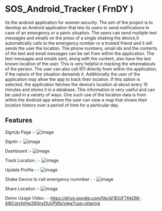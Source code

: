 # SOS_Android_Tracker ( FrnDY )
Its the android application for women security.
The aim of the project is to develop an Android application that lets its users to send notifications in case of an emergency or a panic situation. The users can send multiple text messages and emails on the press of a single shaking the device,It automatically calls to the emergency number or a trusted friend and it will sends the user the location. The phone numbers, email ids and the contents of the text and email messages can be set from within the application. The text messages and emails sent, along with the content, also have the last known location of the user. This is very helpful in tracking the whereabouts of the person. The user can also call 911 directly from within the application, if the nature of the situation demands it.
Additionally the user of the application may allow the app to track their location. If this option is selected, the application fetches the device’s location at about every 15 minutes and stores it in a database. This information is very useful and can be used in a variety of ways. One such use of the location data is from within the Android app where the user can view a map that shows their location history over a period of time for a particular day.




Features 
------------

SignUp Page :-
![image](https://user-images.githubusercontent.com/61054037/179726648-76d42489-7dc5-48f9-8db0-0249486e95b6.png)

SignIn :-
![image](https://user-images.githubusercontent.com/61054037/179726768-381a522e-0a5f-4d9e-9775-f9fb79b31d7d.png)

Dashboard :- 
![image](https://user-images.githubusercontent.com/61054037/179726859-3afcf7e0-fb9b-4235-8efa-aa197b6f463d.png)

Track Location : -
![image](https://user-images.githubusercontent.com/61054037/179726949-84d8244b-1ea3-4e01-a048-661232000588.png)

Update Profile : - 
![image](https://user-images.githubusercontent.com/61054037/179727038-1fb84825-1ffc-43d6-99cc-1bce1c6855c0.png)


Shake Device to call emergency nummber : -
![image](https://user-images.githubusercontent.com/61054037/179727183-b03659cd-dcab-499c-95b0-50e518b081f2.png)


Share Locaiton :- 
![image](https://user-images.githubusercontent.com/61054037/179727505-2798b4ee-b990-45e7-9537-9fc086f1b261.png)


Demo Usage Video : -
https://drive.google.com/file/d/1ElUFTKkDM-Al6CstyhiHw260nyDUvPWb/view?usp=sharing








